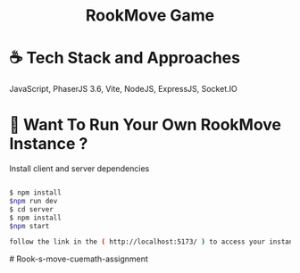 <div>
  <h1 align="center">
    RookMove  Game
  </h1>
</div>

# ☕️ Tech Stack and Approaches

JavaScript, PhaserJS 3.6, Vite, NodeJS, ExpressJS, Socket.IO

# 🕺 Want To Run Your Own RookMove Instance ?

Install client and server dependencies

```bash

$ npm install
$npm run dev
$ cd server
$ npm install
$npm start

follow the link in the ( http://localhost:5173/ ) to access your instance of RookMove! and duplicate the tab for other player
```
#   R o o k - s - m o v e - c u e m a t h - a s s i g n m e n t  
 